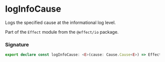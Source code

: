 # logInfoCause

Logs the specified cause at the informational log level.

Part of the `Effect` module from the `@effect/io` package.

### Signature

```typescript
export declare const logInfoCause: <E>(cause: Cause.Cause<E>) => Effect<never, never, void>
```
